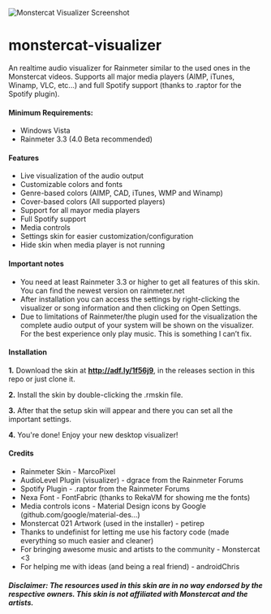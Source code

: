 ![Monstercat Visualizer Screenshot](http://orig05.deviantart.net/da2c/f/2016/250/b/9/monstercat_visualizer_for_rainmeter_1_4_by_marcopixel-d81jr83.png "Monstercat Visualizer Screenshot")

# monstercat-visualizer
An realtime audio visualizer for Rainmeter similar to the used ones in the Monstercat videos.
Supports all major media players (AIMP, iTunes, Winamp, VLC, etc...) and full Spotify support (thanks to .raptor for the Spotify plugin).

#### Minimum Requirements:
 - Windows Vista
 - Rainmeter 3.3 (4.0 Beta recommended)

#### Features

- Live visualization of the audio output
- Customizable colors and fonts
- Genre-based colors (AIMP, CAD, iTunes, WMP and Winamp)
- Cover-based colors (All supported players)
- Support for all mayor media players
- Full Spotify support
- Media controls
- Settings skin for easier customization/configuration
- Hide skin when media player is not running

#### Important notes


- You need at least Rainmeter 3.3 or higher to get all features of this skin. You can find the newest version on rainmeter.net
- After installation you can access the settings by right-clicking the visualizer or song information and then clicking on Open Settings.
- Due to limitations of Rainmeter/the plugin used for the visualization the complete audio output of your system will be shown on the visualizer. For the best experience only play music. This is something I can’t fix.

#### Installation


**1.** Download the skin at **http://adf.ly/1f56j9**, in the releases section in this repo or just clone it.

**2.** Install the skin by double-clicking the .rmskin file.

**3.** After that the setup skin will appear and there you can set all the important settings.

**4.** You're done! Enjoy your new desktop visualizer!

#### Credits

- Rainmeter Skin - MarcoPixel
- AudioLevel Plugin (visualizer) - dgrace from the Rainmeter Forums
- Spotify Plugin - .raptor from the Rainmeter Forums
- Nexa Font - FontFabric (thanks to RekaVM for showing me the fonts)
- Media controls icons - Material Design icons by Google (github.com/google/material-des…)
- Monstercat 021 Artwork (used in the installer) - petirep 
- Thanks to undefinist for letting me use his factory code (made everything so much easier and cleaner)
- For bringing awesome music and artists to the community - Monstercat <3
- For helping me with ideas (and being a real friend) - androidChris

##### Disclaimer: The resources used in this skin are in no way endorsed by the respective owners. This skin is not affiliated with Monstercat and the artists.
